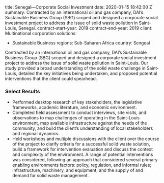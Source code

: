 
title: Senegal—Corporate Social Investment
date: 2020-01-15 18:42:00 Z
summary: Contracted by an international oil and gas company, DAI’s Sustainable Business
  Group (SBG) scoped and designed a corporate social investment project to address
  the issue of solid waste pollution in Saint-Louis, Senegal.
contract-start-year: 2019
contract-end-year: 2019
client: Multinational corporation
solutions:
- Sustainable Business
regions: Sub-Saharan Africa
country: Sengeal


Contracted by an international oil and gas company, DAI’s Sustainable Business Group (SBG) scoped and designed a corporate social investment project to address the issue of solid waste pollution in Saint-Louis. Our study provided a broad understanding of the solid waste challenge in Saint-Louis, detailed the key initiatives being undertaken, and proposed potential interventions that the client could spearhead.

### Select Results

* Performed desktop research of key stakeholders, the legislative frameworks, academic literature, and economic environment.
* Completed field assessment to conduct interviews, site visits, and observations to map challenges of operating in the Saint-Louis environment, map available infrastructure against the needs of the community, and build the client’s understanding of local stakeholders and regional dynamics.
* Held workshops and multiple discussions with the client over the course of the project to clarify criteria for a successful solid waste solution, build a framework for intervention evaluation and discuss the context and complexity of the environment. A range of potential interventions was considered, following an approach that considered several primary enabling environments factors: policy, regulation, and informal rules; infrastructure, machinery, and equipment; and the supply of and demand for solid waste management.
